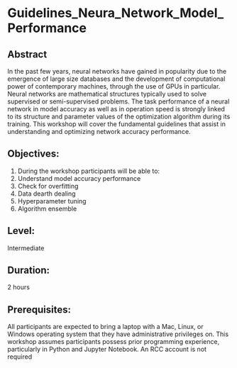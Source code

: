# Guidelines_Neura_Network_Model_Performance
## Abstract
In the past few years, neural networks have gained in popularity due to the emergence of large size databases and the development of computational power of contemporary machines, through the use of GPUs in particular.  Neural networks are mathematical structures typically used to solve supervised or semi-supervised problems. The task performance of a neural network in model accuracy as well as in operation speed is strongly linked to its structure and parameter values of the optimization algorithm during its training.  This workshop will cover the fundamental guidelines that assist in understanding and optimizing network accuracy performance.

## Objectives:
1. During the workshop participants will be able to:
2. Understand model accuracy performance
3. Check for overfitting
4. Data dearth dealing
5. Hyperparameter tuning
6. Algorithm ensemble

## Level: 
Intermediate

## Duration: 
2 hours

## Prerequisites: 
All participants are expected to bring a laptop with a Mac, Linux, or Windows operating system that they have administrative privileges on. This workshop assumes participants possess prior programming experience, particularly in Python and Jupyter Notebook. An RCC account is not required
